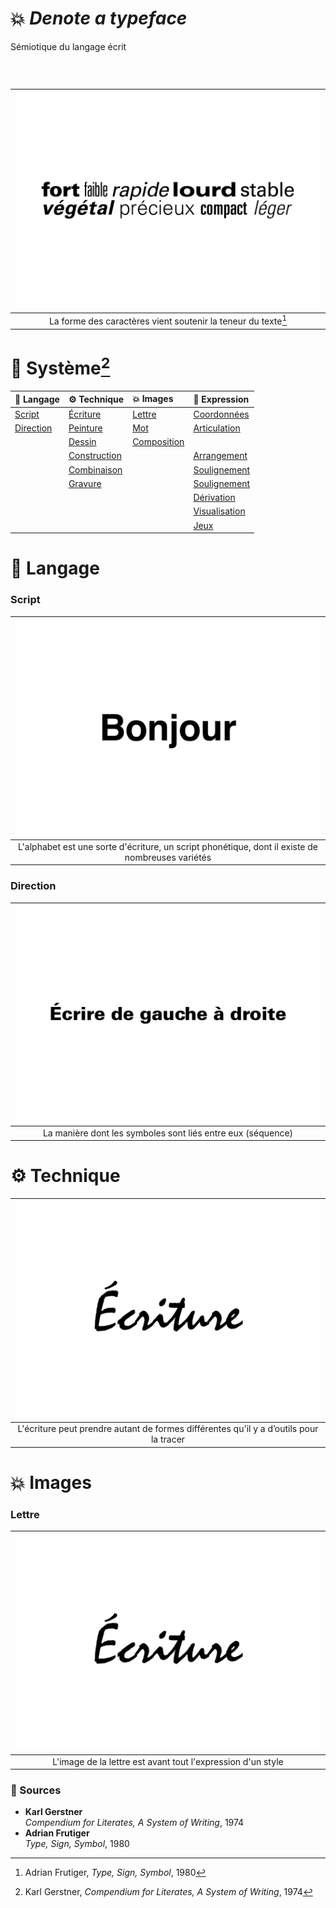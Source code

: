 # 💥 *Denote a typeface*
  Sémiotique du langage écrit
### &nbsp;

|![](links/Typo_Semiotic_01_intro_v2.gif) |
|:---:|
| La forme des caractères vient soutenir la teneur du texte[^1]           |

# 🧠 Système[^2]

| 💬 Langage | ⚙️ Technique | 💥 Images | 🫥 Expression |
|:---|:---|:---|:---|
| [Script]()           | [Écriture]()           | [Lettre]()           | [Coordonnées]()           |
| [Direction]()           | [Peinture]()           | [Mot]()           | [Articulation]()           |
| []()           | [Dessin]()           | [Composition]()           | []()           |
| []()           | [Construction]()           | []()           | [Arrangement]()           |
| []()           | [Combinaison]()           | []()           | [Soulignement]()           |
| []()           | [Gravure]()           | []()           | [Soulignement]()           |
| []()           | []()           | []()           | [Dérivation]()           |
| []()           | []()           | []()           | [Visualisation]()           |
| []()           | []()           | []()           | [Jeux]()           |

# 💬 Langage

###  Script

|![](links/Typo_Semiotic_v2_script.gif) |
|:---:|
| L'alphabet est une sorte d'écriture, un script phonétique, dont il existe de nombreuses variétés           |

###  Direction

|![](links/Typo_Semiotic_01_Langage_02_Direction.gif) |
|:---:|
| La manière dont les symboles sont liés entre eux (séquence)           |

# ⚙️ Technique

|![](links/Typo_Semiotic_v2_Tech.gif) |
|:---:|
| L'écriture peut prendre autant de formes différentes qu'il y a d’outils pour la tracer           |

# 💥 Images

###  Lettre

|![](links/Typo_Semiotic_v2_Tech.gif) |
|:---:|
| L'image de la lettre est avant tout l'expression d'un style           |

### 📎 Sources

- **Karl Gerstner**  
  *Compendium for Literates, A System of Writing*, 1974
- **Adrian Frutiger**  
  *Type, Sign, Symbol*, 1980

[^1]: Adrian Frutiger, *Type, Sign, Symbol*, 1980
[^2]: Karl Gerstner, *Compendium for Literates, A System of Writing*, 1974

